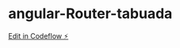 # angular-Router-tabuada

[Edit in Codeflow ⚡️](https://stackblitz.com/~/github.com/M4th3usao/angular-Router-tabuada)